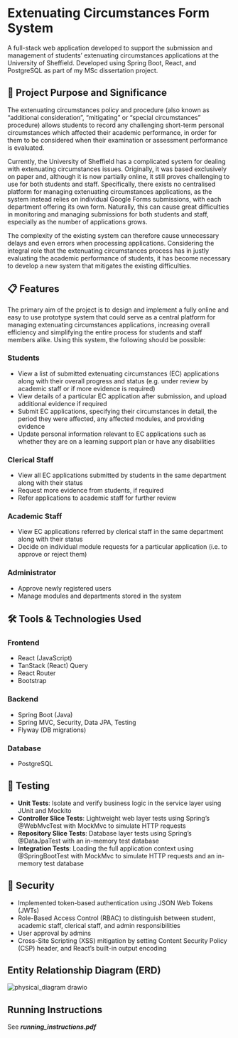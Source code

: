 # Extenuating Circumstances Form System
A full-stack web application developed to support the submission and management of students’ extenuating
circumstances applications at the University of Sheffield. Developed using Spring Boot, React, and PostgreSQL as part of my MSc dissertation project.

## 🎯 Project Purpose and Significance
The extenuating circumstances policy and procedure (also known as “additional consideration”, “mitigating” or “special circumstances” procedure) allows students to record any challenging short-term personal circumstances which affected their academic performance, in order for them to be considered when their examination or assessment performance is evaluated. 

Currently, the University of Sheffield has a complicated system for dealing with extenuating circumstances issues. Originally, it was based exclusively on paper and, although it is now partially online, it still proves challenging to use for both students and staff. Specifically, there exists no centralised platform for managing extenuating circumstances applications, as the system instead relies on individual Google Forms submissions, with each department offering its own form. Naturally, this can cause great difficulties in monitoring and managing submissions for both students and staff, especially as the number of applications grows. 

The complexity of the existing system can therefore cause unnecessary delays and even errors when processing applications. Considering the integral role that the extenuating circumstances process has in justly evaluating the academic performance of students, it has become necessary to develop a new system that mitigates the existing difficulties.


## 📋 Features
The primary aim of the project is to design and implement a fully online and easy to use prototype system that could serve as a central platform for managing extenuating circumstances applications, increasing overall efficiency and simplifying the entire process for students and staff members alike. Using this system, the following should be possible:

### Students
- View a list of submitted extenuating circumstances (EC) applications along with their overall progress and status (e.g. under review by academic staff or if more evidence is required)
- View details of a particular EC application after submission, and upload additional evidence if required
- Submit EC applications, specifying their circumstances in detail, the period they were affected, any affected modules, and providing evidence 
- Update personal information relevant to EC applications such as whether they are on a learning support plan or have any disabilities

### Clerical Staff
- View all EC applications submitted by students in the same department along with their status
- Request more evidence from students, if required
- Refer applications to academic staff for further review

### Academic Staff
- View EC applications referred by clerical staff in the same department along with their status
- Decide on individual module requests for a particular application (i.e. to approve or reject them)

### Administrator
- Approve newly registered users
- Manage modules and departments stored in the system


## 🛠️ Tools & Technologies Used
### Frontend
- React (JavaScript)
- TanStack (React) Query
- React Router
- Bootstrap

### Backend
- Spring Boot (Java)
- Spring MVC, Security, Data JPA, Testing
- Flyway (DB migrations)

### Database
- PostgreSQL


## 🧪 Testing
- **Unit Tests**: Isolate and verify business logic in the service layer using JUnit and Mockito
- **Controller Slice Tests**: Lightweight web layer tests using Spring’s @WebMvcTest with MockMvc to simulate HTTP requests
- **Repository Slice Tests**: Database layer tests using Spring’s @DataJpaTest with an in-memory test database
- **Integration Tests**: Loading the full application context using @SpringBootTest with MockMvc to simulate HTTP requests and an in-memory test database


## 🔐 Security 
- Implemented token-based authentication using JSON Web Tokens (JWTs)
- Role-Based Access Control (RBAC) to distinguish between student, academic staff, clerical staff, and admin responsibilities
- User approval by admins
- Cross-Site Scripting (XSS) mitigation by setting Content Security Policy (CSP) header, and React’s built-in output encoding
  

## Entity Relationship Diagram (ERD)
![physical_diagram drawio](https://github.com/user-attachments/assets/5d77cc1e-798e-4c3c-89b1-f2d793348948)

  
## Running Instructions
See _**running_instructions.pdf**_
